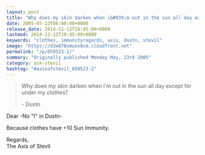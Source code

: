 ```yaml
---
layout: post
title: "Why does my skin darken when i&#039;m out in the sun all day except for under my clothes?"
date: 2005-05-23T06:00:00+0000
release_date: 2014-12-12T19:45:09+0000
lastmod: 2014-12-12T19:45:09+0000
keywords: "clothes, immunityregards, axis, dustn, stevil"
image: "https://d3e878vmunx8cm.cloudfront.net"
permalink: "/p/050523-2/"
summary: "Originally published Monday May, 23rd 2005"
category: ask-stevil
hashtag: "#axisofstevil_050523-2"
---
```


> Why does my skin darken when i'm out in the sun all day except for under my clothes?
> 
> \- Dustn

Dear -No "I" in Dustn-

Because clothes have +10 Sun Immunity.

Regards,  
The Axis of Stevil

